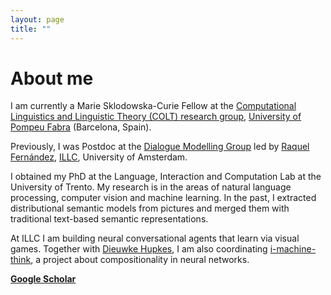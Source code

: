 ```yaml
---
layout: page
title: ""
---
```



# About me

I am currently a Marie Sklodowska-Curie Fellow at the [Computational Linguistics and 
Linguistic Theory (COLT) research group](https://www.upf.edu/web/colt), [University of Pompeu Fabra](https://www.upf.edu/) (Barcelona, Spain).

Previously, I was Postdoc at the 
[Dialogue Modelling Group](https://staff.fnwi.uva.nl/r.fernandezrovira/dialogue-group.php)
led by [Raquel Fernández](https://staff.fnwi.uva.nl/r.fernandezrovira/), [ILLC](http://www.illc.uva.nl/), 
University of Amsterdam.

I obtained my PhD at the Language, Interaction and Computation Lab at the 
University of Trento. My research is in the areas of natural language 
processing, computer vision and machine learning. In the past, I extracted distributional semantic models from pictures and 
merged them with traditional text-based semantic representations. 

At ILLC I am building 
neural conversational agents that learn via visual games. Together with 
[Dieuwke Hupkes](http://dieuwkehupkes.nl/),
I am also coordinating [i-machine-think](http://i-machine-think.github.io/), 
a project about compositionality in neural networks. 

**[Google Scholar](https://scholar.google.com/citations?user=Oyb3NYgAAAAJ&hl=en)**
